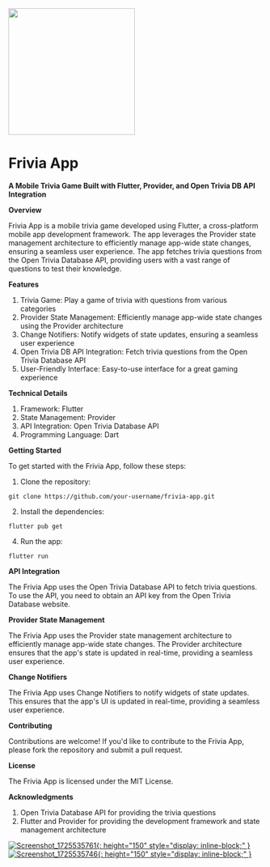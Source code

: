 <img src="https://github.com/user-attachments/assets/7deaaa93-e529-460d-9acf-efaabd521d9f" height="250">

# Frivia App

**A Mobile Trivia Game Built with Flutter, Provider, and Open Trivia DB API Integration**

**Overview**

Frivia App is a mobile trivia game developed using Flutter, a cross-platform mobile app development framework. The app leverages the Provider state management architecture to efficiently manage app-wide state changes, ensuring a seamless user experience. The app fetches trivia questions from the Open Trivia Database API, providing users with a vast range of questions to test their knowledge.

**Features**

1. Trivia Game: Play a game of trivia with questions from various categories
2. Provider State Management: Efficiently manage app-wide state changes using the Provider architecture
3. Change Notifiers: Notify widgets of state updates, ensuring a seamless user experience
4. Open Trivia DB API Integration: Fetch trivia questions from the Open Trivia Database API
5. User-Friendly Interface: Easy-to-use interface for a great gaming experience
   
**Technical Details**

1. Framework: Flutter
2. State Management: Provider
3. API Integration: Open Trivia Database API
4. Programming Language: Dart
   
**Getting Started**

To get started with the Frivia App, follow these steps:

1. Clone the repository:
```
git clone https://github.com/your-username/frivia-app.git
```

2. Install the dependencies:
```
flutter pub get
```
4. Run the app:
```
flutter run
```

**API Integration**

The Frivia App uses the Open Trivia Database API to fetch trivia questions. To use the API, you need to obtain an API key from the Open Trivia Database website.

**Provider State Management**

The Frivia App uses the Provider state management architecture to efficiently manage app-wide state changes. The Provider architecture ensures that the app's state is updated in real-time, providing a seamless user experience.

**Change Notifiers**

The Frivia App uses Change Notifiers to notify widgets of state updates. This ensures that the app's UI is updated in real-time, providing a seamless user experience.

**Contributing**

Contributions are welcome! If you'd like to contribute to the Frivia App, please fork the repository and submit a pull request.

**License**

The Frivia App is licensed under the MIT License.

**Acknowledgments**

1. Open Trivia Database API for providing the trivia questions
2. Flutter and Provider for providing the development framework and state management architecture


[![Screenshot_1725535761](https://github.com/user-attachments/assets/493e1974-0d56-4ce8-b570-4bf3e7999f1b){: height="150" style="display: inline-block;" }](https://github.com/user-attachments/assets/493e1974-0d56-4ce8-b570-4bf3e7999f1b)
[![Screenshot_1725535746](https://github.com/user-attachments/assets/88dd8961-ac40-4978-9ba1-cdb9d5317bf6){: height="150" style="display: inline-block;" }](https://github.com/user-attachments/assets/88dd8961-ac40-4978-9ba1-cdb9d5317bf6)


